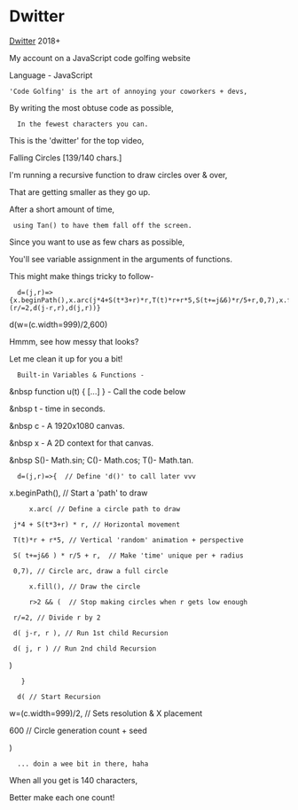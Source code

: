 # Dwitter

[Dwitter](https://dwitter.net/u/trancor) 2018+
    
My account on a JavaScript code golfing website
    
Language - JavaScript

    'Code Golfing' is the art of annoying your coworkers + devs,
    
   By writing the most obtuse code as possible,
    
      In the fewest characters you can.

 This is the 'dwitter' for the top video,
    
   Falling Circles [139/140 chars.]

 I'm running a recursive function to draw circles over & over,
    
   That are getting smaller as they go up.
    
   After a short amount of time,
    
     using Tan() to have them fall off the screen.

 Since you want to use as few chars as possible,
    
   You'll see variable assignment in the arguments of functions.
    
 This might make things tricky to follow-

      d=(j,r)=>{x.beginPath(),x.arc(j*4+S(t*3+r)*r,T(t)*r+r*5,S(t+=j&6)*r/5+r,0,7),x.fill(),r>2&&(r/=2,d(j-r,r),d(j,r))}
      
 d(w=(c.width=999)/2,600)

Hmmm, see how messy that looks?
    
   Let me clean it up for you a bit!

      Built-in Variables & Functions - 
      
 &nbsp function u(t) { [...] } - Call the code below
      
 &nbsp t - time in seconds.
      
 &nbsp c - A 1920x1080 canvas.
      
 &nbsp x - A 2D context for that canvas.
      
 &nbsp S()- Math.sin;  C()- Math.cos; T()- Math.tan.

      d=(j,r)=>{  // Define 'd()' to call later vvv
      
   x.beginPath(), // Start a 'path' to draw

         x.arc( // Define a circle path to draw
      
     j*4 + S(t*3+r) * r, // Horizontal movement 
      
     T(t)*r + r*5, // Vertical 'random' animation + perspective
      
     S( t+=j&6 ) * r/5 + r,  // Make 'time' unique per + radius 
      
     0,7), // Circle arc, draw a full circle
    
         x.fill(), // Draw the circle

         r>2 && (  // Stop making circles when r gets low enough
      
     r/=2, // Divide r by 2
      
     d( j-r, r ), // Run 1st child Recursion
      
     d( j, r ) // Run 2nd child Recursion 
      
   )
    
       }

      d( // Start Recursion 
      
   w=(c.width=999)/2, // Sets resolution & X placement
      
   600 // Circle generation count + seed 
      
 )

      ... doin a wee bit in there, haha

 When all you get is 140 characters,
    
   Better make each one count!
